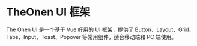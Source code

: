 # TheOnen UI 框架

 The Onen UI 是一个基于 Vue 好用的 UI 框架，提供了 Button、Layout、Grid、Tabs、Input、Toast、Popover 等常用组件，适合移动端和 PC 端使用。
